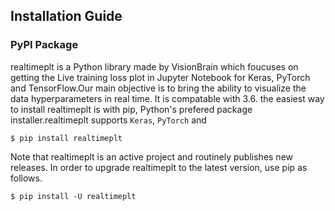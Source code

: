 ## Installation Guide

### PyPI Package

realtimeplt is a Python library made by VisionBrain which foucuses on getting the Live training loss plot in Jupyter Notebook for Keras, PyTorch and TensorFlow.Our main objective is to bring the ability to visualize the data hyperparameters in real time. It is compatable with 3.6. the easiest way to install realtimeplt is with pip, Python's prefered package installer.realtimeplt supports `Keras`, `PyTorch` and 


    $ pip install realtimeplt

Note that realtimeplt is an active project and routinely publishes new releases. In order to upgrade realtimeplt to the latest version, use pip as follows.

    $ pip install -U realtimeplt